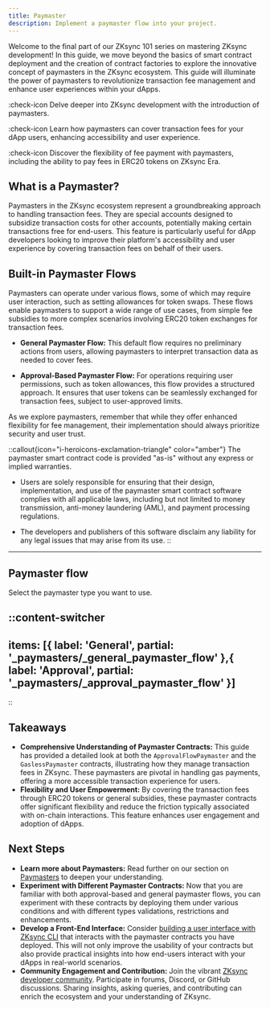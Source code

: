 ```yaml
---
title: Paymaster
description: Implement a paymaster flow into your project.
---
```


Welcome to the final part of our ZKsync 101 series on mastering ZKsync development!
In this guide, we move beyond the basics
of smart contract deployment and the creation of contract factories to explore the innovative concept of paymasters
in the ZKsync ecosystem. This guide will illuminate the power of paymasters to revolutionize transaction
fee management and enhance user experiences within your dApps.

:check-icon Delve deeper into ZKsync development with the introduction of paymasters.

:check-icon Learn how paymasters can cover transaction fees for your dApp users, enhancing accessibility and user experience.

:check-icon Discover the flexibility of fee payment with paymasters, including the ability to pay
fees in ERC20 tokens on ZKsync Era.

## What is a Paymaster?

Paymasters in the ZKsync ecosystem represent a groundbreaking approach to handling transaction fees.
They are special accounts designed to subsidize transaction costs for other accounts,
potentially making certain transactions free for end-users.
This feature is particularly useful for dApp developers looking
to improve their platform's accessibility and user experience by covering transaction fees on behalf of their users.

## Built-in Paymaster Flows

Paymasters can operate under various flows, some of which may require user interaction, such as setting allowances
for token swaps. These flows enable paymasters to support a wide range of use cases, from simple fee subsidies
to more complex scenarios involving ERC20 token exchanges for transaction fees.

- **General Paymaster Flow:** This default flow requires no preliminary actions from users, allowing paymasters
to interpret transaction data as needed to cover fees.

- **Approval-Based Paymaster Flow:** For operations requiring user permissions, such as token allowances,
this flow provides a structured approach. It ensures that user tokens can be seamlessly exchanged for transaction
fees, subject to user-approved limits.

As we explore paymasters, remember that while they offer enhanced flexibility for fee management, their
implementation should always prioritize security and user trust.

::callout{icon="i-heroicons-exclamation-triangle" color="amber"}
The paymaster smart contract code is provided "as-is" without any express or implied warranties.
<br />

- Users are solely responsible for ensuring that their design, implementation,
  and use of the paymaster smart contract software complies with all applicable laws,
  including but not limited to money transmission, anti-money laundering (AML), and payment processing regulations.

- The developers and publishers of this software disclaim any liability for any legal issues that may arise from its use.
::

---

## Paymaster flow

Select the paymaster type you want to use.

::content-switcher
---
items: [{
  label: 'General',
  partial: '_paymasters/_general_paymaster_flow'
},{
  label: 'Approval',
  partial: '_paymasters/_approval_paymaster_flow'
}]
---
::

## Takeaways

- **Comprehensive Understanding of Paymaster Contracts:** This guide has provided a detailed look at both the
`ApprovalFlowPaymaster` and the `GaslessPaymaster` contracts, illustrating how they manage transaction fees
in ZKsync. These paymasters are pivotal in handling gas payments, offering a more accessible transaction
experience for users.
- **Flexibility and User Empowerment:** By covering the transaction fees through ERC20 tokens or general subsidies, these
paymaster contracts offer significant flexibility and reduce the friction typically associated with on-chain
interactions. This feature enhances user engagement and adoption of dApps.

## Next Steps

- **Learn more about Paymasters:** Read further on our section on
  [Paymasters](/build/developer-reference/account-abstraction/paymasters)
  to deepen your understanding.
- **Experiment with Different Paymaster Contracts:** Now that you are familiar with both approval-based and general
  paymaster flows, you can experiment with these contracts by deploying them under various conditions
  and with different types validations, restrictions and enhancements.
- **Develop a Front-End Interface:** Consider
  [building a user interface with ZKsync CLI](/build/zksync-cli/creating-projects) that interacts with the paymaster contracts
  you have deployed. This will not only improve the usability of your contracts but also provide practical insights
  into how end-users interact with your dApps in real-world scenarios.
- **Community Engagement and Contribution:** Join the vibrant [ZKsync developer community][zksync-community].
  Participate in forums, Discord, or GitHub discussions. Sharing insights, asking queries,
  and contributing can enrich the ecosystem and your understanding of ZKsync.

[zksync-community]: /build/resources/community-channels
